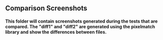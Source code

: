 ## Comparison Screenshots
#### This folder will contain screenshots generated during the tests that are compared. The "diff1" and "diff2" are generated using the pixelmatch library and show the differences between files.